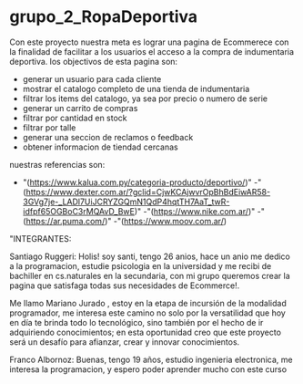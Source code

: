 # grupo_2_RopaDeportiva

Con este proyecto nuestra meta es lograr una pagina de Ecommerece con la finalidad de  facilitar a los usuarios el acceso a la compra de indumentaria deportiva.
 los objectivos de esta pagina son:

- generar un usuario para cada cliente
- mostrar el catalogo completo de una tienda de indumentaria
- filtrar los items del catalogo, ya sea por precio o numero de serie
- generar un carrito de compras
- filtrar por cantidad en stock
- filtrar por talle
- generar una seccion de reclamos o feedback
- obtener informacion de tiendad cercanas

nuestras referencias son:
- "(https://www.kalua.com.py/categoria-producto/deportivo/)"
-"(https://www.dexter.com.ar/?gclid=CjwKCAjwvrOpBhBdEiwAR58-3GVg7je-_LADl7UiJCRYZGQmN1QdP4hqtTH7AaT_twR-idfpf65OGBoC3rMQAvD_BwE)"
-"(https://www.nike.com.ar/)"
-"(https://ar.puma.com/)"
-"(https://www.moov.com.ar/)

"INTEGRANTES: 

Santiago Ruggeri: Holis! soy santi, tengo 26 anios, hace un anio me dedico a la programacion, estudie psicologia en la universidad y me recibi de bachiller en cs.naturales en la secundaria, con mi grupo queremos crear la pagina que satisfaga todas sus necesidades de Ecommerce!.

Me llamo Mariano Jurado , estoy en la etapa de incursión de la modalidad programador, me interesa este camino no solo por la versatilidad que hoy en día te brinda todo lo tecnológico, sino también por el hecho de ir adquiriendo conocimientos; en esta oportunidad creo que este proyecto será un desafío para afianzar, crear y innovar conocimientos.

Franco Albornoz: Buenas, tengo 19 años, estudio ingenieria electronica, me interesa la programacion, y espero poder aprender mucho con este curso
